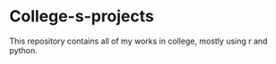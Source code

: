 # College-s-projects
This repository contains all of my works in college, mostly using r and python.
